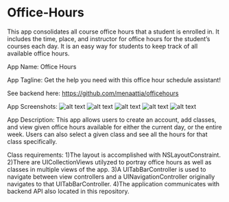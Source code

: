 # Office-Hours
This app consolidates all course office hours that a student is enrolled in. It includes the time, place, and instructor for office hours for the student’s courses each day. It is an easy way for students to keep track of all available office hours.

App Name: Office Hours

App Tagline: Get the help you need with this office hour schedule assistant!

See backend here: https://github.com/menaattia/officehours

App Screenshots:
![alt text](https://github.com/sophiekeller123/Office-Hours/blob/master/Screen%20Shot%202019-12-08%20at%2010.12.04%20PM.png)
![alt text](https://github.com/sophiekeller123/Office-Hours/blob/master/Screen%20Shot%202019-12-08%20at%2010.12.55%20PM.png)
![alt text](https://github.com/sophiekeller123/Office-Hours/blob/master/Screen%20Shot%202019-12-08%20at%2010.13.10%20PM.png)
![alt text](https://github.com/sophiekeller123/Office-Hours/blob/master/Screen%20Shot%202019-12-08%20at%2010.13.20%20PM.png)
![alt text](https://github.com/sophiekeller123/Office-Hours/blob/master/Screen%20Shot%202019-12-08%20at%2010.33.04%20PM.png)

App Description:
This app allows users to create an account, add classes, and view given office hours available for either the current day, or the entire week. Users can also select a given class and see all the hours for that class specifically. 

Class requirements:
1)The layout is accomplished with NSLayoutConstraint.
2)There are UICollectionViews utilyzed to portray office hours as well as classes in multiple views of the app.
3)A UITabBarController is used to navigate between view controllers and a UINavigationController originally navigates to that UITabBarController.
4)The application communicates with backend API also located in this repository. 







